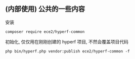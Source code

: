 
## (内部使用) 公共的一些内容

安装

```shell
composer require ece2/hyperf-common
```

初始化, 仅仅用在刚刚创建的 hyperf 项目, 不然会覆盖项目代码

```shell
php bin/hyperf.php vendor:publish ece2/hyperf-common -f
```
